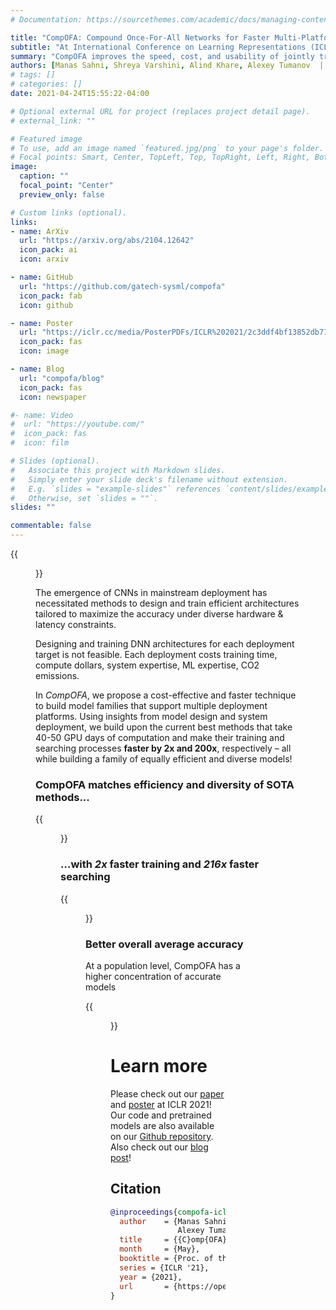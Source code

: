```yaml
---
# Documentation: https://sourcethemes.com/academic/docs/managing-content/

title: "CompOFA: Compound Once-For-All Networks for Faster Multi-Platform Deployment"
subtitle: "At International Conference on Learning Representations (ICLR), 2021"
summary: "CompOFA improves the speed, cost, and usability of jointly training models for many deployment targets. By highlighting insights on model design and system deployment, we try to address an important problem for real-world usability of DNNs."
authors: [Manas Sahni, Shreya Varshini, Alind Khare, Alexey Tumanov  ||  Systems for AI Lab (SAIL), Georgia Institute of Technology]
# tags: []
# categories: []
date: 2021-04-24T15:55:22-04:00

# Optional external URL for project (replaces project detail page).
# external_link: ""

# Featured image
# To use, add an image named `featured.jpg/png` to your page's folder.
# Focal points: Smart, Center, TopLeft, Top, TopRight, Left, Right, BottomLeft, Bottom, BottomRight.
image:
  caption: ""
  focal_point: "Center"
  preview_only: false

# Custom links (optional).
links:
- name: ArXiv
  url: "https://arxiv.org/abs/2104.12642"
  icon_pack: ai
  icon: arxiv

- name: GitHub
  url: "https://github.com/gatech-sysml/compofa"
  icon_pack: fab
  icon: github

- name: Poster
  url: "https://iclr.cc/media/PosterPDFs/ICLR%202021/2c3ddf4bf13852db711dd1901fb517fa.png"
  icon_pack: fas
  icon: image

- name: Blog
  url: "compofa/blog"
  icon_pack: fas
  icon: newspaper

#- name: Video
#  url: "https://youtube.com/"
#  icon_pack: fas
#  icon: film

# Slides (optional).
#   Associate this project with Markdown slides.
#   Simply enter your slide deck's filename without extension.
#   E.g. `slides = "example-slides"` references `content/slides/example-slides.md`.
#   Otherwise, set `slides = ""`.
slides: ""

commentable: false
---
```


{{<figure src="./img/overview.png" width="90%" caption="Conventional training, current SOTA, and CompOFA">}}

The emergence of CNNs in mainstream deployment has necessitated methods to design and train efficient architectures tailored to maximize the accuracy under diverse hardware & latency constraints.


Designing and training DNN architectures for each deployment target is not feasible. Each deployment costs training time, compute dollars, system expertise, ML expertise, CO2 emissions.

In *CompOFA*, we propose a cost-effective and faster technique to build model families that support multiple deployment platforms. Using insights from model design and system deployment, we build upon the current best methods that take 40-50 GPU days of computation and make their training and searching processes **faster by 2x and 200x**, respectively – all while building a family of equally efficient and diverse models!

### CompOFA matches efficiency and diversity of SOTA methods...

{{<figure src="./img/pareto-results.png" caption="Efficient model families for diverse hardwares -- from mobile phones to GPUs">}}

### ...with *2x* faster training and *216x* faster searching

{{<figure src="./img/table.png" width="40%">}}

### Better overall average accuracy
At a population level, CompOFA has a higher concentration of accurate models

{{<figure src="./img/avg_accuracy.png" width="70%">}}

# Learn more

Please check out our [paper](https://arxiv.org/abs/2104.12642) and [poster](https://iclr.cc/media/PosterPDFs/ICLR%202021/2c3ddf4bf13852db711dd1901fb517fa.png) at ICLR 2021! Our code and pretrained models are also available on our [Github repository](https://github.com/gatech-sysml/compofa). Also check out our [blog post](/compofa/blog)!

## Citation

```bibtex
@inproceedings{compofa-iclr21,
  author    = {Manas Sahni and Shreya Varshini and Alind Khare and
               Alexey Tumanov},
  title     = {{C}omp{OFA}: Compound Once-For-All Networks for Faster Multi-Platform Deployment},
  month     = {May},
  booktitle = {Proc. of the 9th International Conference on Learning Representations},
  series = {ICLR '21},
  year = {2021},
  url       = {https://openreview.net/forum?id=IgIk8RRT-Z}
}
```
